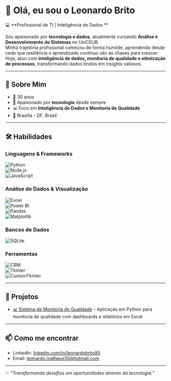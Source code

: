 # 👋 Olá, eu sou o Leonardo Brito  

💻 **Profissional de TI | Inteligência de Dados **  

Sou apaixonado por **tecnologia e dados**, atualmente cursando **Análise e Desenvolvimento de Sistemas** no UniCEUB.  
Minha trajetória profissional começou de forma humilde, aprendendo desde cedo que resiliência e aprendizado contínuo são as chaves para crescer.  
Hoje, atuo com **inteligência de dados, monitoria de qualidade e otimização de processos**, transformando dados brutos em insights valiosos.  

---

## 🚀 Sobre Mim  
- 🎂 30 anos  
- 🎯 Apaixonado por **tecnologia** desde sempre  
- 📊 Foco em **Inteligência de Dados e Monitoria de Qualidade**  
- 📍 Brasília - DF, Brasil  

---

## 🛠️ Habilidades  

### Linguagens & Frameworks  
![Python](https://img.shields.io/badge/Python-3776AB?style=for-the-badge&logo=python&logoColor=white)  
![Node.js](https://img.shields.io/badge/Node.js-339933?style=for-the-badge&logo=node.js&logoColor=white)  
![JavaScript](https://img.shields.io/badge/JavaScript-F7E017?style=for-the-badge&logo=javascript&logoColor=black)  

### Análise de Dados & Visualização  
![Excel](https://img.shields.io/badge/Excel-217346?style=for-the-badge&logo=microsoft-excel&logoColor=white)  
![Power BI](https://img.shields.io/badge/Power%20BI-F2C811?style=for-the-badge&logo=powerbi&logoColor=black)  
![Pandas](https://img.shields.io/badge/Pandas-150458?style=for-the-badge&logo=pandas&logoColor=white)  
![Matplotlib](https://img.shields.io/badge/Matplotlib-11557C?style=for-the-badge&logo=plotly&logoColor=white)  

### Bancos de Dados  
![SQLite](https://img.shields.io/badge/SQLite-003B57?style=for-the-badge&logo=sqlite&logoColor=white)  

### Ferramentas  
![CRM](https://img.shields.io/badge/CRM-0A66C2?style=for-the-badge&logo=hubspot&logoColor=white)  
![Tkinter](https://img.shields.io/badge/Tkinter-FF6F00?style=for-the-badge&logo=python&logoColor=white)  
![CustomTkinter](https://img.shields.io/badge/CustomTkinter-2E2E2E?style=for-the-badge&logo=python&logoColor=white)  

---

## 📂 Projetos 
- [📊 Sistema de Monitoria de Qualidade](https://github.com/SEU-USUARIO/monitoria-qualidade) – Aplicação em Python para monitoria de qualidade com dashboards e relatórios em Excel  

---

## 📫 Como me encontrar  
- LinkedIn: [linkedin.com/in/leonardobrito95](https://linkedin.com/in/leonardobrito95)  
- Email: leonardo.matheus10@hotmail.com  

---  
✨ *“Transformando desafios em oportunidades através da tecnologia.”*  
